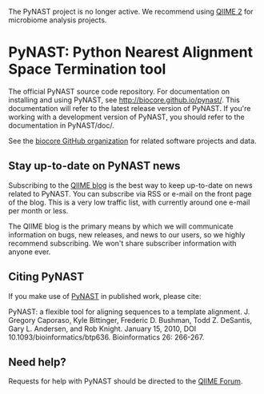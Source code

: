 The PyNAST project is no longer active. We recommend using [QIIME 2](https://qiime2.org) for microbiome analysis projects. 

PyNAST: Python Nearest Alignment Space Termination tool
=======================================================

The official PyNAST source code repository. For documentation on installing and using PyNAST, see http://biocore.github.io/pynast/. This documentation will refer to the latest release version of PyNAST. If you're working with a development version of PyNAST, you should refer to the documentation in PyNAST/doc/.

See the [biocore GitHub organization](https://github.com/biocore) for related software projects and data.

Stay up-to-date on PyNAST news
------------------------------
Subscribing to the [QIIME blog](http://qiime.wordpress.com) is the best way to keep up-to-date on news related to PyNAST. You can subscribe via RSS or e-mail on the front page of the blog. This is a very low traffic list, with currently around one e-mail per month or less.

The QIIME blog is the primary means by which we will communicate information on bugs, new releases, and news to our users, so we highly recommend subscribing. We won't share subscriber information with anyone ever.

Citing PyNAST
-------------
If you make use of [PyNAST](http://biocore.github.io/pynast/) in published work, please cite:

PyNAST: a flexible tool for aligning sequences to a template alignment.
J. Gregory Caporaso, Kyle Bittinger, Frederic D. Bushman, Todd Z. DeSantis, Gary L. Andersen, and Rob Knight. 
January 15, 2010, DOI 10.1093/bioinformatics/btp636. Bioinformatics 26: 266-267.

Need help?
----------
Requests for help with PyNAST should be directed to the [QIIME Forum](http://forum.qiime.org).
